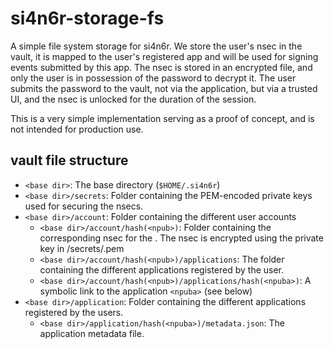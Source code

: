 
# si4n6r-storage-fs

A simple file system storage for si4n6r.
We store the user's nsec in the vault, it is mapped to the user's registered app and will be used for signing events submitted by this app.
The nsec is stored in an encrypted file, and only the user is in possession of the password to decrypt it.
The user submits the password to the vault, not via the application, but via a trusted UI, and the nsec is unlocked for the duration of the session.

This is a very simple implementation serving as a proof of concept, and is not intended for production use.

## vault file structure
- `<base dir>`: The base directory (`$HOME/.si4n6r`)
- `<base dir>/secrets`: Folder containing the PEM-encoded private keys used for securing the nsecs.
- `<base dir>/account`: Folder containing the different user accounts
    -  `<base dir>/account/hash(<npub>)`: Folder containing the corresponding nsec for the <npub>. The nsec is encrypted using the private key in <base dir>/secrets/<npub>.pem
    - `<base dir>/account/hash(<npub>)/applications`: The folder containing the different applications registered by the user.
    -  `<base dir>/account/hash(<npub>)/applications/hash(<npuba>)`: A symbolic link to the application `<npuba>` (see below)
- `<base dir>/application`: Folder containing the different applications registered by the users.
    - `<base dir>/application/hash(<npuba>)/metadata.json`: The application metadata file.
